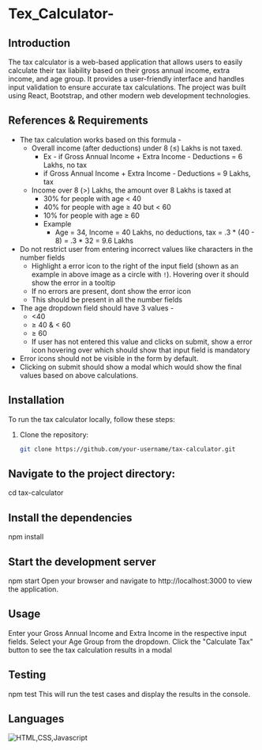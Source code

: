 # Tex_Calculator-

## Introduction

The tax calculator is a web-based application that allows users to easily calculate their tax liability based on their gross annual income, extra income, and age group. It provides a user-friendly interface and handles input validation to ensure accurate tax calculations. The project was built using React, Bootstrap, and other modern web development technologies.

## References & Requirements

- The tax calculation works based on this formula -
    - Overall income (after deductions) under 8 (≤) Lakhs is not taxed.
        - Ex - if Gross Annual Income + Extra Income - Deductions =  6 Lakhs, no tax
        - if Gross Annual Income + Extra Income - Deductions =  9 Lakhs, tax
    - Income over 8 (>) Lakhs, the amount over 8 Lakhs is taxed at
        - 30% for people with age < 40
        - 40% for people with age ≥ 40 but < 60
        - 10% for people with age ≥ 60
        - Example
            - Age = 34, Income = 40 Lakhs, no deductions, tax = .3 * (40 - 8) = .3 * 32 = 9.6 Lakhs
- Do not restrict user from entering incorrect values like characters in the number fields
    - Highlight a error icon to the right of the input field (shown as an example in above image as a circle with `!`). Hovering over it should show the error in a tooltip
    - If no errors are present, dont show the error icon
    - This should be present in all the number fields
- The age dropdown field should have 3 values -
    - <40
    - ≥ 40 & < 60
    - ≥ 60
    - If user has not entered this value and clicks on submit, show a error icon hovering over which should show that input field is mandatory
- Error icons should not be visible in the form by default.
- Clicking on submit should show a modal which would show the final values based on above calculations.

## Installation

To run the tax calculator locally, follow these steps:

1. Clone the repository:

   ```bash
   git clone https://github.com/your-username/tax-calculator.git

## Navigate to the project directory:
   cd tax-calculator
## Install the dependencies
   npm install
## Start the development server
  npm start
Open your browser and navigate to http://localhost:3000 to view the application.
## Usage
Enter your Gross Annual Income and Extra Income in the respective input fields.
Select your Age Group from the dropdown.
Click the "Calculate Tax" button to see the tax calculation results in a modal
##  Testing
npm test
This will run the test cases and display the results in the console.
## Languages

![HTML,CSS,Javascript](https://github-readme-stats.vercel.app/api/top-langs/?username=your-github-username&layout=compact&theme=dark)

